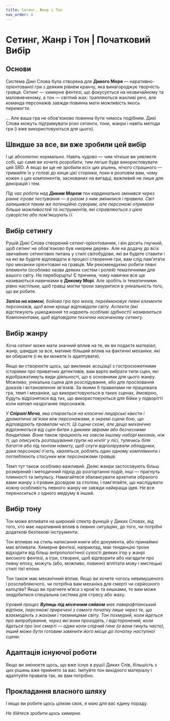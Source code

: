 ```yaml
---
title: Сетинг, Жанр і Тон 
nav_order: 4
---
```


# Сетинг, Жанр і Тон | Початковий Вибір

## Основи
Система Дикі Слова була створена для **Дикого Моря** — наративно-орієнтованої гри з деяким рівнем кранчу, яка винагороджує творчість гравця. Сетинг — химерне фентезі, що фокусується на незвичайному та маловивченому, а тон — світлий жах: трапляються жахливі речі, але команда персонажів завжди повинна мати можливість якось перемогти.

... Але ваша гра не обов'язково повинна бути чимось подібним. Дикі Слова можуть підтримувати різні сетинги, тони, жанри і навіть методи гри (і вже використовуються для цього).

## Швидше за все, ви вже зробили цей вибір

І це абсолютно нормально. Навіть чудово — чим чіткіше ви уявляєте собі, що саме ви хочете розробити, тим легше буде використовувати цей SRD.
А якщо ви ще не зробили всіх цих рішень, нічого страшного — тримайте їх у голові до кінця цієї сторінки, поки я розповім вам, чому кожен з цих компонентів, заснованих на вигадці, важливий не лише для декорацій і тем.

*Під час роботи над **Диким Морем** тон кардинально змінився через раннє ігрове тестування — а разом з ним змінилися і правила. Світ залишився таким же потенційно суворим, але персонажі отримали більше можливостей та інструментів, які справляються з цією суворістю або пом'якшують її.*

## Вибір сетингу
Рушій Дикі Слова створений сетинг-орієнтованим, і він досить гнучкий, щоб сетинг не обов'язково був «морем дерев». Але на додачу до всіх звичайних сетингових питань у стилі світобудови, які ви будете ставити і на які ви будете відповідати в процесі створення гри, вам слід пам'ятати про механіки орієнтовані на гравців. Ми рекомендуємо робити певні елементи (особливо назви деяких систем і ролей) тематичними для вашого світу. Не переборщіть! Є причина, чому навички все ще називаються навичками в **Дикому Морі**. Але зробіть їх тематичними рівно настільки, щоб гравці могли трохи зануритися в унікальність того, що ви робите.

***Залізо на камені**, бойова гра про мехів, перейменовує певні елементи персонажів, щоб вони краще відповідали світу. Аспекти (які відстежують ушкодження та надають особливі здібності) називаються Компонентами, щоб відповідати технічно насиченому сетингу.*

## Вибір жанру
Хоча сетинг може мати значний вплив на те, як ви подаєте матеріал, жанр, швидше за все, матиме більший вплив на фактичні механіки, які ви обираєте (і як ви можете їх адаптувати).

Якщо ви створюєте щось, що викликає асоціації з гостросюжетними історіями про приватних детективів, вам варто вибрати типи сцен, які відображатимуть види діяльності, що є основними для цього жанру. Можливо, унікальна сцена для розслідування, або для просіювання доказів і встановлення зв'язків. За якими б правилами не працювала гра, темп і механіки, що використовуються в таких сценах, ймовірно, будуть відрізнятися від тих, що використовуються для бійки у підворітті коли натовп наздоганяє персонажів.

*У **Спіралі Меча**, яка спирається на класичні лицарські квести і драматичні зв'язки між персонажами, є окремі сцени бою, що відповідають правилам честі. Ці сцени схожі, але дещо механічно відрізняються від сцен битви з дикими звірами або безчесними бандитами. Вони також працюють на зовсім іншому наборі механік, ніж ті, що описують розташування групи на нічліг у лісі, тулячись біля багаття або під тентом намету, щоб слуги відполірували обладунки, доки персонажі п'ють, хваляться, роблять один одному компліменти і поглиблюють стосунки між персонажами гравців.*

Темп тут також особливо важливий. Деякі жанри застосовують більш розмірений і методичний підхід до розгортання подій, інші — прагнуть плинності та імпульсу. Намагайтеся збалансувати архетипи обраного вами жанру з ігровим досвідом за столом, і пам'ятайте, що наслідувати кожну особливість певного жанру не завжди найкраща ідея. Не все переноситься з одного медіуму в інший.

## Вибір тону
Тон може впливати на широкий спектр функцій у Диких Словах, від того, хто має наративний вплив в певних ситуаціях, до того, чи потрібні додаткові безпекові інструменти.

Тон впливає на стиль написання книги або документа, або принаймні має впливати. Химерне фентезі, наприклад, має тенденцію трохи відходити від більш антропологічної сухості деяких ігор у жанрі високого фентезі, а ігри, створені, щоб відтворити або нагадати про певну епоху, можуть (або, можливо, повинні) вплітати мову і мистецькі стилі тієї епохи.

Тон також має механічний вплив. Якщо ви хочете чогось невимушеного і розслабляючого, чи потрібна вам механіка для смерті чи серйозного каліцтва? Якщо ви прагнете м’яса з кров'ю та кишками, то вам може знадобитися спеціальна система для стресу або жаху.

*Ігровий процес **Вулиць під місячним сяйвом** має лавкрафтіанський відтінок, персонажі приречені з самого початку лише через те, що взаємодіють з жахами і таємницями світу. Тон похмурий, коли йдеться про випробування, через які вони проходять, і відсторонений, коли йдеться про їхні смерті — адже коли слідчий гине (а вони гинуть часто), інший може бути готовим замінити його місце до початку наступної сцени.*

## Адаптація існуючої роботи
Якщо ви змінюєте щось, що вже існує в рушії Диких Слів, більшість з цих рішень вже прийнято за вас. Імітуйте тон вихідного матеріалу і адаптуйте правила так, як вам потрібно.

## Прокладання власного шляху
І якщо ви робите щось цілком своє, я маю для вас єдину пораду.

*Не бійтеся зробити щось химерне.*

